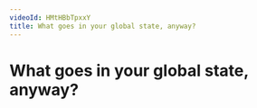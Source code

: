 ```yaml
---
videoId: HMtHBbTpxxY
title: What goes in your global state, anyway?
---
```


# What goes in your global state, anyway?
